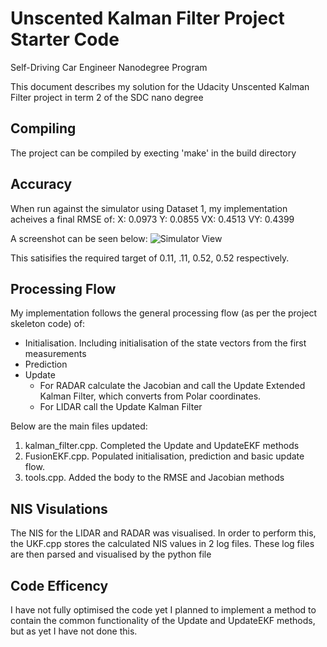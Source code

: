 # Unscented Kalman Filter Project Starter Code
Self-Driving Car Engineer Nanodegree Program

This document describes my solution for the Udacity Unscented Kalman Filter project in term 2 of the SDC nano degree


## Compiling

The project can be compiled by execting 'make' in the build directory

## Accuracy

  [f652f87d]: test "test"

When run against the simulator using Dataset 1, my implementation acheives a final RMSE of:
X: 0.0973
Y: 0.0855
VX: 0.4513
VY: 0.4399

A screenshot can be seen below:
![Simulator View](https://github.com/Geordio/CarND--Kalman-Filter-Project/blob/master/simulator_screenshot.png  "Simulator View")

This satisifies the required target of 0.11, .11, 0.52, 0.52 respectively.

## Processing Flow

My implementation follows the general processing flow (as per the project skeleton code) of:
- Initialisation. Including initialisation of the state vectors from the first measurements
- Prediction
- Update
	- For RADAR calculate the Jacobian and call the Update Extended Kalman Filter, which converts from Polar coordinates.
	- For LIDAR call the Update Kalman Filter

Below are the main files updated:

1. kalman_filter.cpp. Completed the Update and UpdateEKF methods
2. FusionEKF.cpp. Populated initialisation, prediction and basic update flow.
3. tools.cpp. Added the body to the RMSE and Jacobian methods


## NIS Visulations

The NIS for the LIDAR and RADAR was visualised.
In order to perform this, the UKF.cpp stores the calculated NIS values in 2 log files. These log files are then parsed and visualised by the python file

## Code Efficency

I have not fully optimised the code yet I planned to implement a method to contain the common functionality of the Update and UpdateEKF methods, but as yet I have not done this.
